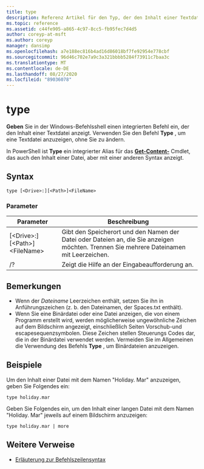 ```yaml
---
title: type
description: Referenz Artikel für den Typ, der den Inhalt einer Textdatei anzeigt.
ms.topic: reference
ms.assetid: c44fe905-a865-4c97-8cc5-fb95fec7d4d5
author: coreyp-at-msft
ms.author: coreyp
manager: dansimp
ms.openlocfilehash: a7e188ec816b4ad16d86018bf7fe92954e778cbf
ms.sourcegitcommit: 96d46c702e7a9c3a321bbbb5284f73911c7baa3c
ms.translationtype: MT
ms.contentlocale: de-DE
ms.lasthandoff: 08/27/2020
ms.locfileid: "89036078"
---
```

# <a name="type"></a>type

**Geben** Sie in der Windows-Befehlsshell einen integrierten Befehl ein, der den Inhalt einer Textdatei anzeigt. Verwenden Sie den Befehl **Type** , um eine Textdatei anzuzeigen, ohne Sie zu ändern.

In PowerShell ist **Type** ein integrierter Alias für das **[Get-Content-](/powershell/module/microsoft.powershell.management/get-content)** Cmdlet, das auch den Inhalt einer Datei, aber mit einer anderen Syntax anzeigt.

## <a name="syntax"></a>Syntax

```
type [<Drive>:][<Path>]<FileName>
```

### <a name="parameters"></a>Parameter

|Parameter|Beschreibung|
|---------|-----------|
|[\<Drive>:][\<Path>]\<FileName>|Gibt den Speicherort und den Namen der Datei oder Dateien an, die Sie anzeigen möchten. Trennen Sie mehrere Dateinamen mit Leerzeichen.|
|/?|Zeigt die Hilfe an der Eingabeaufforderung an.|

## <a name="remarks"></a>Bemerkungen

-   Wenn der *Dateiname* Leerzeichen enthält, setzen Sie ihn in Anführungszeichen (z. b. den Dateinamen, der Spaces.txt enthält).
-   Wenn Sie eine Binärdatei oder eine Datei anzeigen, die von einem Programm erstellt wird, werden möglicherweise ungewöhnliche Zeichen auf dem Bildschirm angezeigt, einschließlich Seiten Vorschub-und escapesequenzsymbolen. Diese Zeichen stellen Steuerungs Codes dar, die in der Binärdatei verwendet werden. Vermeiden Sie im Allgemeinen die Verwendung des Befehls **Type** , um Binärdateien anzuzeigen.

## <a name="examples"></a>Beispiele

Um den Inhalt einer Datei mit dem Namen "Holiday. Mar" anzuzeigen, geben Sie Folgendes ein:
```
type holiday.mar
```
Geben Sie Folgendes ein, um den Inhalt einer langen Datei mit dem Namen "Holiday. Mar" jeweils auf einem Bildschirm anzuzeigen:
```
type holiday.mar | more
```

## <a name="additional-references"></a>Weitere Verweise

- [Erläuterung zur Befehlszeilensyntax](command-line-syntax-key.md)
